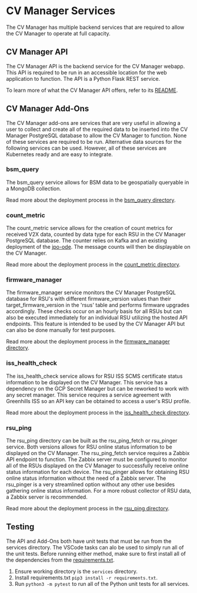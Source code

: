 # CV Manager Services

The CV Manager has multiple backend services that are required to allow the CV Manager to operate at full capacity.

## CV Manager API

The CV Manager API is the backend service for the CV Manager webapp. This API is required to be run in an accessible location for the web application to function. The API is a Python Flask REST service.

To learn more of what the CV Manager API offers, refer to its [README](api/README.md).

## CV Manager Add-Ons

The CV Manager add-ons are services that are very useful in allowing a user to collect and create all of the required data to be inserted into the CV Manager PostgreSQL database to allow the CV Manager to function. None of these services are required to be run. Alternative data sources for the following services can be used. However, all of these services are Kubernetes ready and are easy to integrate.

### bsm_query

The bsm_query service allows for BSM data to be geospatially queryable in a MongoDB collection.

Read more about the deployment process in the [bsm_query directory](addons/images/bsm_query/README.md).

### count_metric

The count_metric service allows for the creation of count metrics for received V2X data, counted by data type for each RSU in the CV Manager PostgreSQL database. The counter relies on Kafka and an existing deployment of the [jpo-ode](https://github.com/usdot-jpo-ode/jpo-ode/tree/master). The message counts will then be displayable on the CV Manager.

Read more about the deployment process in the [count_metric directory](addons/images/count_metric/README.md).

### firmware_manager

The firmware_manager service monitors the CV Manager PostgreSQL database for RSU's with different firmware_version values than their target_firmware_version in the 'rsus' table and performs firmware upgrades accordingly. These checks occur on an hourly basis for all RSUs but can also be executed immediately for an individual RSU utilizing the hosted API endpoints. This feature is intended to be used by the CV Manager API but can also be done manually for test purposes.

Read more about the deployment process in the [firmware_manager directory](addons/images/firmware_manager/README.md).

### iss_health_check

The iss_health_check service allows for RSU ISS SCMS certificate status information to be displayed on the CV Manager. This service has a dependency on the GCP Secret Manager but can be reworked to work with any secret manager. This service requires a service agreement with Greenhills ISS so an API key can be obtained to access a user's RSU profile.

Read more about the deployment process in the [iss_health_check directory](addons/images/iss_health_check/README.md).

### rsu_ping

The rsu_ping directory can be built as the rsu_ping_fetch or rsu_pinger service. Both versions allows for RSU online status information to be displayed on the CV Manager. The rsu_ping_fetch service requires a Zabbix API endpoint to function. The Zabbix server must be configured to monitor all of the RSUs displayed on the CV Manager to successfully receive online status information for each device. The rsu_pinger allows for obtaining RSU online status information without the need of a Zabbix server. The rsu_pinger is a very streamlined option without any other use besides gathering online status information. For a more robust collector of RSU data, a Zabbix server is recommended.

Read more about the deployment process in the [rsu_ping directory](addons/images/rsu_ping/README.md).

## Testing

The API and Add-Ons both have unit tests that must be run from the services directory. The VSCode tasks can alo be used to simply run all of the unit tests. Before running either method, make sure to first install all of the dependencies from the [requirements.txt](requirements.txt).

1. Ensure working directory is the `services` directory.
2. Install requirements.txt `pip3 install -r requirements.txt`.
3. Run `python3 -m pytest` to run all of the Python unit tests for all services.
